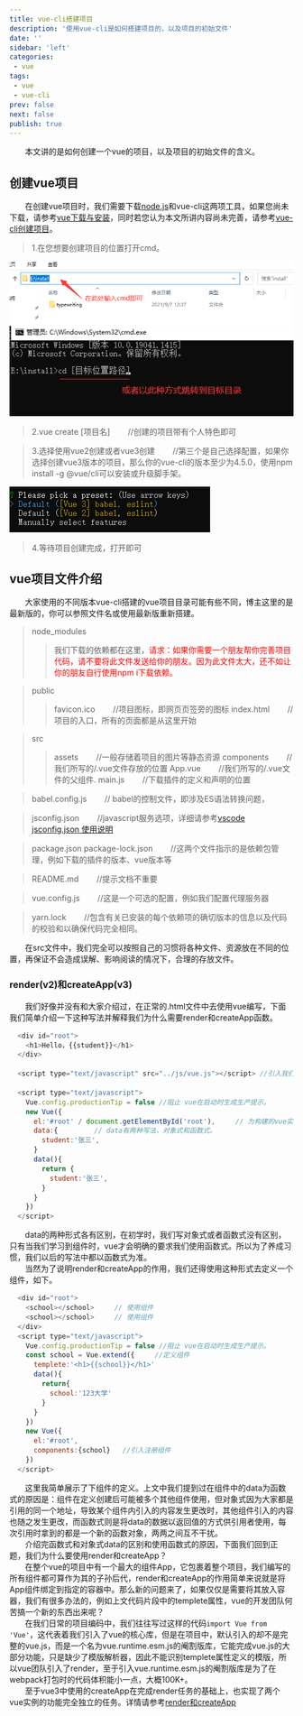 ```yaml
---
title: vue-cli搭建项目
description: '使用vue-cli是如何搭建项目的，以及项目的初始文件'
date: ''
sidebar: 'left'
categories: 
 - vue
tags: 
 - vue
 - vue-cli
prev: false
next: false
publish: true
---
```


&nbsp;&nbsp;&nbsp;&nbsp;&nbsp;&nbsp;&nbsp;本文讲的是如何创建一个vue的项目，以及项目的初始文件的含义。

## 创建vue项目
&nbsp;&nbsp;&nbsp;&nbsp;&nbsp;&nbsp;&nbsp;在创建vue项目时，我们需要下载[node.js](https://blog.csdn.net/m0_47759019/article/details/121874564)和vue-cli这两项工具，如果您尚未下载，请参考[vue下载与安装](../download//vueDownload.md)，同时若您认为本文所讲内容尚未完善，请参考[vue-cli创建项目](https://blog.csdn.net/qq_52959651/article/details/111047636)。

> 1.在您想要创建项目的位置打开cmd。  

![进入目标目录](../imgs/createVue/create1.png)  
![进入目标目录](../imgs/createVue/c2.png)  

> 2.vue create [项目名] &nbsp;&nbsp;&nbsp;&nbsp;&nbsp;&nbsp;&nbsp;//创建的项目带有个人特色即可  

> 3.选择使用vue2创建或者vue3创建 &nbsp;&nbsp;&nbsp;&nbsp;&nbsp;&nbsp;&nbsp;//第三个是自己选择配置，如果你选择创建vue3版本的项目，那么你的vue-cli的版本至少为4.5.0，使用npm install -g @vue/cli可以安装或升级脚手架。

![选择vue版本](../imgs/createVue/c3.png)

> 4.等待项目创建完成，打开即可

## vue项目文件介绍

&nbsp;&nbsp;&nbsp;&nbsp;&nbsp;&nbsp;&nbsp;大家使用的不同版本vue-cli搭建的vue项目目录可能有些不同，博主这里的是最新版的，你可以参照文件名或使用最新版重新搭建。
>node_modules
>>我们下载的依赖都在这里，<span style="color:red">请求：如果你需要一个朋友帮你完善项目代码，请不要将此文件发送给你的朋友。因为此文件太大，还不如让你的朋友自行使用npm i下载依赖。</span>

>public
>>favicon.ico &nbsp;&nbsp;&nbsp;&nbsp;&nbsp;&nbsp;&nbsp;//项目图标，即网页页签旁的图标
>>index.html &nbsp;&nbsp;&nbsp;&nbsp;&nbsp;&nbsp;&nbsp;//项目的入口，所有的页面都是从这里开始

>src
>>assets &nbsp;&nbsp;&nbsp;&nbsp;&nbsp;&nbsp;&nbsp;//一般存储着项目的图片等静态资源
>>components &nbsp;&nbsp;&nbsp;&nbsp;&nbsp;&nbsp;&nbsp;//我们所写的/.vue文件存放的位置
>>App.vue &nbsp;&nbsp;&nbsp;&nbsp;&nbsp;&nbsp;&nbsp;//我们所写的\/.vue文件的父组件.
>>main.js &nbsp;&nbsp;&nbsp;&nbsp;&nbsp;&nbsp;&nbsp;//下载插件的定义和声明的位置

>babel.config.js &nbsp;&nbsp;&nbsp;&nbsp;&nbsp;&nbsp;&nbsp;// babel的控制文件，即涉及ES语法转换问题，

>jsconfig.json &nbsp;&nbsp;&nbsp;&nbsp;&nbsp;&nbsp;&nbsp;//javascript服务选项，详细请参考[vscode jsconfig.json 使用说明](https://blog.csdn.net/zengzeng011/article/details/103889282)

>package.json 
>package-lock.json &nbsp;&nbsp;&nbsp;&nbsp;&nbsp;&nbsp;&nbsp;//这两个文件指示的是依赖包管理，例如下载的插件的版本、vue版本等

>README.md &nbsp;&nbsp;&nbsp;&nbsp;&nbsp;&nbsp;&nbsp;//提示文档不重要

>vue.config.js &nbsp;&nbsp;&nbsp;&nbsp;&nbsp;&nbsp;&nbsp;//这是一个可选的配置，例如我们配置代理服务器

>yarn.lock &nbsp;&nbsp;&nbsp;&nbsp;&nbsp;&nbsp;&nbsp;//包含有关已安装的每个依赖项的确切版本的信息以及代码的校验和以确保代码完全相同。

&nbsp;&nbsp;&nbsp;&nbsp;&nbsp;&nbsp;&nbsp;在src文件中，我们完全可以按照自己的习惯将各种文件、资源放在不同的位置，再保证不会造成误解、影响阅读的情况下，合理的存放文件。

### render(v2)和createApp(v3)
&nbsp;&nbsp;&nbsp;&nbsp;&nbsp;&nbsp;&nbsp;我们好像并没有和大家介绍过，在正常的.html文件中去使用vue编写，下面我们简单介绍一下这种写法并解释我们为什么需要render和createApp函数。
```js
  <div id="root">
    <h1>Hello，{{student}}</h1>
  </div>

  <script type="text/javascript" src="../js/vue.js"></script> //引入我们需要的vue.js文件

  <script type="text/javascript">
    Vue.config.productionTip = false //阻止 vue在启动时生成生产提示。
    new Vue({
      el:'#root' / document.getElementById('root'),     // 为构建的vue实例选择一个容器，让实例为选择的容器服务
      data:{         // data有两种写法，对象式和函数式。
        student:'张三',
      }
      data(){
        return {
          student:'张三',
        }
      }
    })
  </script>
```
&nbsp;&nbsp;&nbsp;&nbsp;&nbsp;&nbsp;&nbsp;data的两种形式各有区别，在初学时，我们写对象式或者函数式没有区别，只有当我们学习到组件时，vue才会明确的要求我们使用函数式。所以为了养成习惯，我们以后的写法中都以函数式为准。  
&nbsp;&nbsp;&nbsp;&nbsp;&nbsp;&nbsp;&nbsp;当然为了说明render和createApp的作用，我们还得使用这种形式去定义一个组件，如下。  
```js
  <div id="root">
    <school></school>     // 使用组件
    <school></school>     // 使用组件
  </div>
  <script type="text/javascript">
    Vue.config.productionTip = false //阻止 vue在启动时生成生产提示。
    const school = Vue.extend({     //定义组件
      templete:'<h1>{{school}}</h1>'
      data(){
        return{
          school:'123大学'
        }
      }
    })
    new Vue({
      el:'#root',
      components:{school}   //引入注册组件
    })
  </script>
```
&nbsp;&nbsp;&nbsp;&nbsp;&nbsp;&nbsp;&nbsp;这里我简单展示了下组件的定义。上文中我们提到过在组件中的data为函数式的原因是：组件在定义创建后可能被多个其他组件使用，但对象式因为大家都是引用的同一个地址，导致某个组件内引入的内容发生更改时，其他组件引入的内容也随之发生更改，而函数式则是将data的数据以返回值的方式供引用者使用，每次引用时拿到的都是一个新的函数对象，两两之间互不干扰。    
&nbsp;&nbsp;&nbsp;&nbsp;&nbsp;&nbsp;&nbsp;介绍完函数式和对象式data的区别和使用函数式的原因，下面我们回到正题，我们为什么要使用render和createApp？  
&nbsp;&nbsp;&nbsp;&nbsp;&nbsp;&nbsp;&nbsp;在整个vue的项目中有一个最大的组件App，它包裹着整个项目，我们编写的所有组件都可算作为其的子孙后代，render和createApp的作用简单来说就是将App组件绑定到指定的容器中。那么新的问题来了，如果仅仅是需要将其放入容器，我们有很多办法的，例如上文代码片段中的templete属性，vue的开发团队何苦搞一个新的东西出来呢？  
&nbsp;&nbsp;&nbsp;&nbsp;&nbsp;&nbsp;&nbsp;在我们日常的项目编码中，我们往往写过这样的代码`import Vue from 'Vue'`，这代表着我们引入了vue的核心库，但是在项目中，默认引入的却不是完整的vue.js，而是一个名为vue.runtime.esm.js的阉割版库，它能完成vue.js的大部分功能，只是缺少了模版解析器，因此不能识别templete属性定义的模版，所以vue团队引入了render，至于引入vue.runtime.esm.js的阉割版库是为了在webpack打包时的代码体积能小一点，大概100K+。  
&nbsp;&nbsp;&nbsp;&nbsp;&nbsp;&nbsp;&nbsp;至于vue3中使用的createApp在完成render任务的基础上，也实现了两个vue实例的功能完全独立的任务。详情请参考[render和createApp](https://www.csdn.net/tags/NtTaUg3sMzQ1NzctYmxvZwO0O0OO0O0O.html)